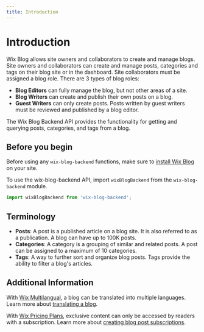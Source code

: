 ```yaml
---
title: Introduction
---
```


# Introduction

Wix Blog allows site owners and collaborators to create and manage blogs. Site owners and collaborators can create and manage posts, categories and tags on their blog site or in the dashboard. Site collaborators must be assigned a blog role. There are 3 types of blog roles: 
- **Blog Editors** can fully manage the blog, but not other areas of a site.
- **Blog Writers** can create and publish their own posts on a blog.
- **Guest Writers** can only create posts. Posts written by guest writers must be reviewed and published by a blog editor. 


The Wix Blog Backend API provides the functionality for getting and querying posts, categories, and tags from a blog.


## Before you begin

Before using any `wix-blog-backend` functions, make sure to [install Wix Blog](https://support.wix.com/en/article/wix-blog-adding-and-setting-up-your-blog) on your site. 


To use the wix-blog-backend API, import `wixBlogBackend` from the `wix-blog-backend` module. 

```javascript
import wixBlogBackend from 'wix-blog-backend';
```


## Terminology

- **Posts**: A post is a published article on a blog site. It is also referred to as a publication. A blog can have up to 100K posts. 
- **Categories**: A category is a grouping of similar and related posts. A post can be assigned to a maximum of 10 categories.
- **Tags**: A way to further sort and organize blog posts. Tags provide the ability to filter a blog's articles.


## Additional Information

With [Wix Multilangual](https://support.wix.com/en/article/wix-multilingual-an-overview), a blog can be translated into multiple languages. 
Learn more about [translating a blog](https://support.wix.com/en/article/wix-multilingual-translating-your-blog).


With [Wix Pricing Plans](https://support.wix.com/en/article/pricing-plans-an-overview), exclusive content can only be accessed by readers with a subscription. 
Learn more about [creating blog post subscriptions](https://support.wix.com/en/article/wix-blog-creating-blog-post-subscriptions).